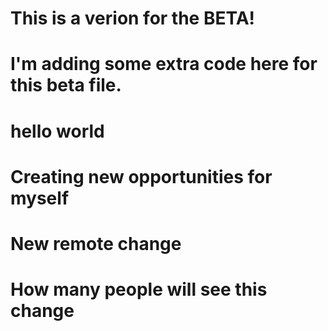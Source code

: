 # This is a verion for the BETA!

# I'm adding some extra code here for this beta file.

# hello world
# Creating new opportunities for myself

# New remote change

# How many people will see this change
